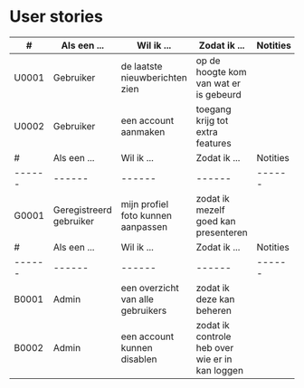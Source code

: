 # User stories
| # | Als een ... | Wil ik ... | Zodat ik ... | Notities | Prioriteit | Status |
| ------ | ------ | ------ | ------ | ------ | ------ | ------ |
| U0001 | Gebruiker | de laatste nieuwberichten zien | op de hoogte kom van wat er is gebeurd | | Must have | TODO |
| U0002 | Gebruiker | een account aanmaken | toegang krijg tot extra features | | Should have | TODO |
| # | Als een ... | Wil ik ... | Zodat ik ... | Notities | Prioriteit | Status |
| ------ | ------ | ------ | ------ | ------ | ------ | ------ |
| G0001 | Geregistreerd gebruiker | mijn profiel foto kunnen aanpassen | zodat ik mezelf goed kan presenteren | | Must have | TODO |
| # | Als een ... | Wil ik ... | Zodat ik ... | Notities | Prioriteit | Status |
| ------ | ------ | ------ | ------ | ------ | ------ | ------ |
| B0001 | Admin | een overzicht van alle gebruikers | zodat ik deze kan beheren | | Must have | TODO |
| B0002 | Admin | een account kunnen disablen | zodat ik controle heb over wie er in kan loggen | | Must have | TODO |



